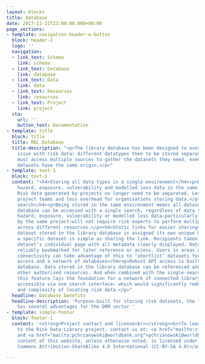 ```yaml
---
layout: blocks
title: Database
date: 2017-11-22T23:00:00.000+00:00
page_sections:
- template: navigation-header-w-button
  block: header-2
  logo: ''
  navigation:
  - link_text: Schema
    link: schema
  - link_text: Database
    link: database
  - link_text: Data
    link: data
  - link_text: Resources
    link: resources
  - link_text: Project
    link: project
  cta:
    url: ''
    button_text: Documentation
- template: title
  block: title
  title: RDL Database
  title-description: "<p>The library database has been designed to overcome a recurrent
    issue with risk data: different datatypes then to be stored separately. Risk experts
    must access multiple sources to gather the datasets they need, even when those
    datasets have the same origin.</p>"
- template: text-1
  block: text-1
  content: "<h4>Storing all data types in a single environment</h4><p>Database holds
    hazard, exposure, vulnerability and modelled loss data in the same environment.
    Risk data generated by projects no longer need to be separated. Less effort for
    project teams and less overhead for organisations storing data.</p><h4>Single
    search</h4><p>Being stored in the same environment means all dataset in the library
    database can be accessed with a single search, regardless of data type. Locating
    hazard, exposure, vulnerability or modelled loss data—particularly when produced
    by the same project—will not require risk experts to perform multiple searches
    across different resources.</p><h4>Static links for easier sharing</h4><p>Each
    dataset stored in the library database is assigned its own unique URL. Sharing
    a specific dataset is simple as sharing the link. Recipients taken directly to
    dataset’s individual page with all metadata clearly displayed. Datasets to be
    reliably bookmarked for later reference or access. Users in areas of low internet
    connectivity can take advantage of this to ‘shortlist’ datasets for later download.</p><h4>API
    access and a network of databases</h4><p>Robust API access is built into the Library
    database. Data stored in the library database can be referenced and accessed by
    other authorised resources. And when combined with the single-search functionality,
    this feature lays the foundation for a network of connected library databases—all
    accessible via one search interface— which would significantly reduce the time
    and complexity of locating risk data.</p>"
  headline: Database benefits
  headline-description: 'Purpose-built for storing risk datasets, the library database
    has several advantages for the DRM sector '
- template: simple-footer
  block: footer-1
  content: '<strong>Project contact and license<br></strong><br>To learn more or contribute
    to the Risk Data Library project, contact us at: <a href="mailto:sfraser@worldbank.org">sfraser@worldbank.org</a>
    and <a href="mailto:pchrzanowski@worldbank.org">pchrzanowski@worldbank.org</a><br><br>The
    content of this website, unless otherwise noted, is licensed under <a href="https://creativecommons.org/licenses/by-sa/4.0/legalcode">Creative
    Commons Attribution-ShareAlike 4.0 International (CC-BY-SA 4.0)</a>'

---
```

